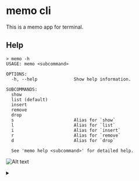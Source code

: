 # memo cli

This is a memo app for terminal.

## Help

```
> memo -h
USAGE: memo <subcommand>

OPTIONS:
  -h, --help              Show help information.

SUBCOMMANDS:
  show
  list (default)
  insert
  remove
  drop
  s                       Alias for `show`
  l                       Alias for `list`
  i                       Alias for `insert`
  r                       Alias for `remove`
  d                       Alias for `drop`

  See 'memo help <subcommand>' for detailed help.
```

![Alt text](https://g.gravizo.com/source/svg/custom_mark12?https%3A%2F%2Fraw.githubusercontent.com%2Fs2mr%2Fmemo-cli%2Fmain%2FREADME.md)

<details> 
<summary></summary>
custom_mark12
/**
*Structural Things
*@opt commentname
*@note Notes can
*be extended to
*span multiple lines
*/
class Structural{}

/**
*@opt all
*@note Class
*/
class Counter extends Structural {
        static public int counter;
        public int getCounter();
}

/**
*@opt shape activeclass
*@opt all
*@note Active Class
*/
class RunningCounter extends Counter{}
custom_mark12
</details>
